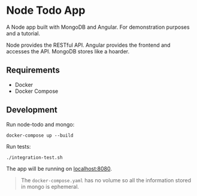 # Node Todo App

A Node app built with MongoDB and Angular. For demonstration purposes and a tutorial.

Node provides the RESTful API. Angular provides the frontend and accesses the API. MongoDB stores like a hoarder.

## Requirements
- Docker
- Docker Compose

## Development
Run node-todo and mongo:
```
docker-compose up --build
```
Run tests:
```
./integration-test.sh
```
The app will be running on [localhost:8080](http://localhost:8080).
> The `docker-compose.yaml` has no volume so all the information stored in mongo is ephemeral.
